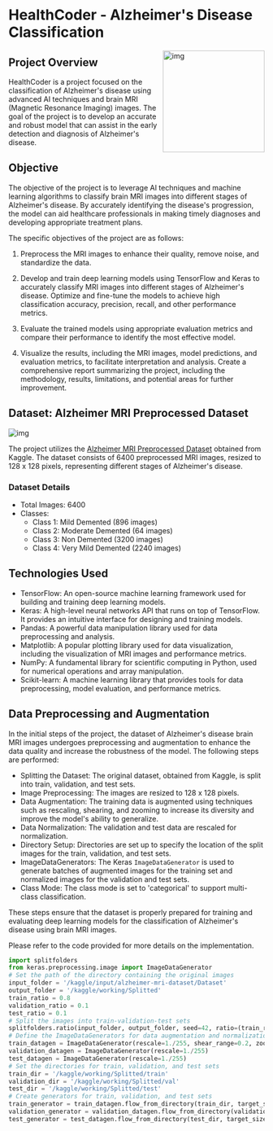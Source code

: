 # **HealthCoder - Alzheimer's Disease Classification**

<img align="right" height="200" alt="img" src="https://neurosciencenews.com/files/2023/03/alzheimers-ai-neurosicneces-public.jpg" padding="3px"  />


## Project Overview

HealthCoder is a project focused on the classification of Alzheimer's disease using advanced AI techniques and brain MRI (Magnetic Resonance Imaging) images. The goal of the project is to develop an accurate and robust model that can assist in the early detection and diagnosis of Alzheimer's disease.

## Objective

The objective of the project is to leverage AI techniques and machine learning algorithms to classify brain MRI images into different stages of Alzheimer's disease. By accurately identifying the disease's progression, the model can aid healthcare professionals in making timely diagnoses and developing appropriate treatment plans.

The specific objectives of the project are as follows:

1. Preprocess the MRI images to enhance their quality, remove noise, and standardize the data.

2. Develop and train deep learning models using TensorFlow and Keras to accurately classify MRI images into different stages of Alzheimer's disease. Optimize and fine-tune the models to achieve high classification accuracy, precision, recall, and other performance metrics.

3. Evaluate the trained models using appropriate evaluation metrics and compare their performance to identify the most effective model.

4. Visualize the results, including the MRI images, model predictions, and evaluation metrics, to facilitate interpretation and analysis. Create a comprehensive report summarizing the project, including the methodology, results, limitations, and potential areas for further improvement.

## Dataset: Alzheimer MRI Preprocessed Dataset

<img align="center" alt="img" src="https://user-images.githubusercontent.com/77446629/242084454-97acbe96-06cb-4eda-a236-2476db3f165a.png" padding="3px"  />

The project utilizes the [Alzheimer MRI Preprocessed Dataset](https://www.kaggle.com/tourist55/alzheimers-dataset-4-class-of-images) obtained from Kaggle. The dataset consists of 6400 preprocessed MRI images, resized to 128 x 128 pixels, representing different stages of Alzheimer's disease.

### Dataset Details

- Total Images: 6400
- Classes:
  - Class 1: Mild Demented (896 images)
  - Class 2: Moderate Demented (64 images)
  - Class 3: Non Demented (3200 images)
  - Class 4: Very Mild Demented (2240 images)


## Technologies Used

- TensorFlow: An open-source machine learning framework used for building and training deep learning models.
- Keras: A high-level neural networks API that runs on top of TensorFlow. It provides an intuitive interface for designing and training models.
- Pandas: A powerful data manipulation library used for data preprocessing and analysis.
- Matplotlib: A popular plotting library used for data visualization, including the visualization of MRI images and performance metrics.
- NumPy: A fundamental library for scientific computing in Python, used for numerical operations and array manipulation.
- Scikit-learn: A machine learning library that provides tools for data preprocessing, model evaluation, and performance metrics.

## Data Preprocessing and Augmentation

In the initial steps of the project, the dataset of Alzheimer's disease brain MRI images undergoes preprocessing and augmentation to enhance the data quality and increase the robustness of the model. The following steps are performed:

- Splitting the Dataset: The original dataset, obtained from Kaggle, is split into train, validation, and test sets.
- Image Preprocessing: The images are resized to 128 x 128 pixels.
- Data Augmentation: The training data is augmented using techniques such as rescaling, shearing, and zooming to increase its diversity and improve the model's ability to generalize.
- Data Normalization: The validation and test data are rescaled for normalization.
- Directory Setup: Directories are set up to specify the location of the split images for the train, validation, and test sets.
- ImageDataGenerators: The Keras `ImageDataGenerator` is used to generate batches of augmented images for the training set and normalized images for the validation and test sets.
- Class Mode: The class mode is set to 'categorical' to support multi-class classification.

These steps ensure that the dataset is properly prepared for training and evaluating deep learning models for the classification of Alzheimer's disease using brain MRI images.

Please refer to the code provided for more details on the implementation.

```python
import splitfolders
from keras.preprocessing.image import ImageDataGenerator
# Set the path of the directory containing the original images
input_folder = '/kaggle/input/alzheimer-mri-dataset/Dataset'
output_folder = '/kaggle/working/Splitted'
train_ratio = 0.8
validation_ratio = 0.1
test_ratio = 0.1
# Split the images into train-validation-test sets
splitfolders.ratio(input_folder, output_folder, seed=42, ratio=(train_ratio, validation_ratio, test_ratio))
# Define the ImageDataGenerators for data augmentation and normalization
train_datagen = ImageDataGenerator(rescale=1./255, shear_range=0.2, zoom_range=0.2)
validation_datagen = ImageDataGenerator(rescale=1./255)
test_datagen = ImageDataGenerator(rescale=1./255)
# Set the directories for train, validation, and test sets
train_dir = '/kaggle/working/Splitted/train'
validation_dir = '/kaggle/working/Splitted/val'
test_dir = '/kaggle/working/Splitted/test'
# Create generators for train, validation, and test sets
train_generator = train_datagen.flow_from_directory(train_dir, target_size=(128, 128), shuffle=True, seed=SEED, batch_size=64, class_mode='categorical')
validation_generator = validation_datagen.flow_from_directory(validation_dir, target_size=(128, 128), seed=SEED, shuffle=True, batch_size=64, class_mode='categorical')
test_generator = test_datagen.flow_from_directory(test_dir, target_size=(128, 128), shuffle=True, seed=SEED, batch_size=64, class_mode='categorical')
```


